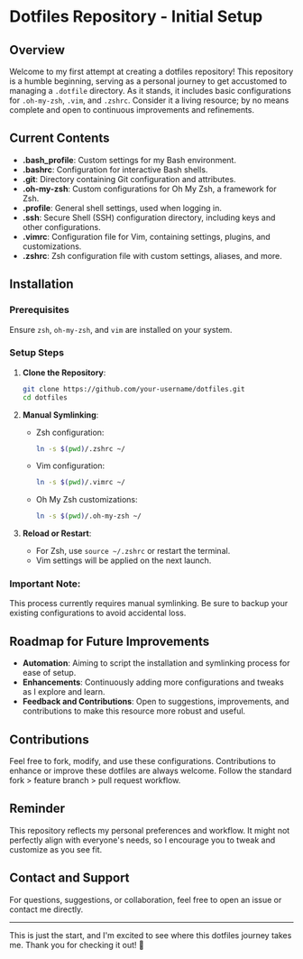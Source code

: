 # Dotfiles Repository - Initial Setup

## Overview

Welcome to my first attempt at creating a dotfiles repository! This repository is a humble beginning, serving as a personal journey to get accustomed to managing a `.dotfile` directory. As it stands, it includes basic configurations for `.oh-my-zsh`, `.vim`, and `.zshrc`. Consider it a living resource; by no means complete and open to continuous improvements and refinements.

## Current Contents

- **.bash_profile**: Custom settings for my Bash environment.
- **.bashrc**: Configuration for interactive Bash shells.
- **.git**: Directory containing Git configuration and attributes.
- **.oh-my-zsh**: Custom configurations for Oh My Zsh, a framework for Zsh.
- **.profile**: General shell settings, used when logging in.
- **.ssh**: Secure Shell (SSH) configuration directory, including keys and other configurations.
- **.vimrc**: Configuration file for Vim, containing settings, plugins, and customizations.
- **.zshrc**: Zsh configuration file with custom settings, aliases, and more.

## Installation

### Prerequisites

Ensure `zsh`, `oh-my-zsh`, and `vim` are installed on your system.

### Setup Steps

1. **Clone the Repository**: 
   ```bash
   git clone https://github.com/your-username/dotfiles.git
   cd dotfiles
   ```

2. **Manual Symlinking**:
   - Zsh configuration:
     ```bash
     ln -s $(pwd)/.zshrc ~/
     ```
   - Vim configuration:
     ```bash
     ln -s $(pwd)/.vimrc ~/
     ```
   - Oh My Zsh customizations:
     ```bash
     ln -s $(pwd)/.oh-my-zsh ~/
     ```

3. **Reload or Restart**:
   - For Zsh, use `source ~/.zshrc` or restart the terminal.
   - Vim settings will be applied on the next launch.

### Important Note:

This process currently requires manual symlinking. Be sure to backup your existing configurations to avoid accidental loss.

## Roadmap for Future Improvements

- **Automation**: Aiming to script the installation and symlinking process for ease of setup.
- **Enhancements**: Continuously adding more configurations and tweaks as I explore and learn.
- **Feedback and Contributions**: Open to suggestions, improvements, and contributions to make this resource more robust and useful.

## Contributions

Feel free to fork, modify, and use these configurations. Contributions to enhance or improve these dotfiles are always welcome. Follow the standard fork > feature branch > pull request workflow.

## Reminder

This repository reflects my personal preferences and workflow. It might not perfectly align with everyone's needs, so I encourage you to tweak and customize as you see fit.

## Contact and Support

For questions, suggestions, or collaboration, feel free to open an issue or contact me directly.

---

This is just the start, and I'm excited to see where this dotfiles journey takes me. Thank you for checking it out! 🚀





